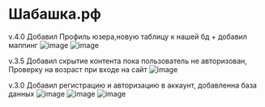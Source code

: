 # Шабашка.рф
v.4.0 Добавил Профиль юзера,новую таблицу к нашей бд + добавил маппинг
![image](https://github.com/hotlole/Shabashka.ru/assets/109622231/6d2e79c0-14da-4dd1-aa73-b5b203b42707)
![image](https://github.com/hotlole/Shabashka.ru/assets/109622231/4c497260-a969-4e9e-86cf-c605c81f7859)

v.3.5 Добавил скрытие контента пока пользователь не авторизован, Проверку на возраст при входе на сайт
![image](https://github.com/hotlole/Shabashka.ru/assets/109622231/11927afe-2ff5-4b58-ba84-0171e402a1fd)

v.3.0 Добавил регистрацию и авторизацию в аккаунт, добавленна база данных
![image](https://github.com/hotlole/Shabashka.ru/assets/109622231/b18f2593-12d6-4c90-9c76-fdc223cf22d5)
![image](https://github.com/hotlole/Shabashka.ru/assets/109622231/8c47873f-9dd1-42d6-a69d-ab45bd666934)
![image](https://github.com/hotlole/Shabashka.ru/assets/109622231/3f752b5e-20f9-4b4f-9325-d577bd69e1cc)



